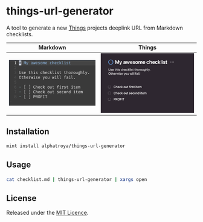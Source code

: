 # things-url-generator

A tool to generate a new [Things](https://culturedcode.com/things) projects deeplink URL from Markdown checklists.

| Markdown | Things |
| :-------------: | :------:|
| ![Before](img/img1.png)     | ![After](img/img2.png) |

## Installation

```bash
mint install alphatroya/things-url-generator
```

## Usage
 ```bash
 cat checklist.md | things-url-generator | xargs open 
 ```

## License

Released under the [MIT Licence](LICENSE).

